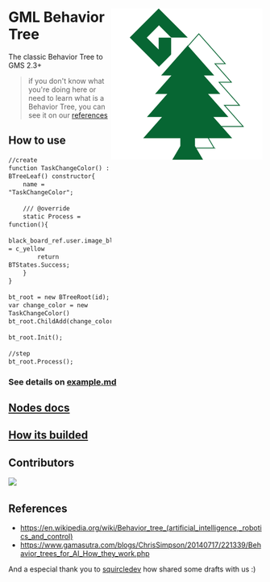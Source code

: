 <div align="center" />

<img align="right" src="./readme_logo.png" width="300"/>

<div align="left" />

# GML Behavior Tree

The classic Behavior Tree to GMS 2.3+

> if you don't know what you're doing here or need to learn what is a Behavior Tree, you can see it on our [references](#references)

## How to use
``` gml
//create
function TaskChangeColor() : BTreeLeaf() constructor{
	name = "TaskChangeColor";
	
	/// @override
	static Process = function(){
		black_board_ref.user.image_blend = c_yellow
		return BTStates.Success;
	}
}

bt_root = new BTreeRoot(id);
var change_color = new TaskChangeColor()
bt_root.ChildAdd(change_color)

bt_root.Init();

//step
bt_root.Process();
```

### See details on [example.md](./example.md)

## [Nodes docs](./nodes.md)

## [How its builded](./builded.md)

## Contributors

<a href="https://github.com/VitorEstevam/Behaviour-Tree-Friends/graphs/contributors">
  <img src="https://contrib.rocks/image?repo=VitorEstevam/Behaviour-Tree-Friends" />
</a>

## References

- https://en.wikipedia.org/wiki/Behavior_tree_(artificial_intelligence,_robotics_and_control)
- https://www.gamasutra.com/blogs/ChrisSimpson/20140717/221339/Behavior_trees_for_AI_How_they_work.php

And a especial thank you to [squircledev](https://github.com/squircledev) how shared some drafts with us :)
